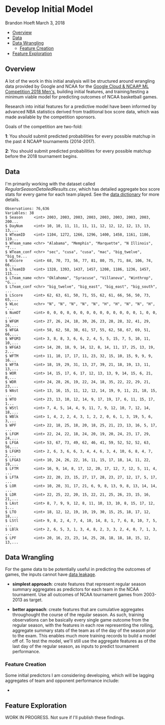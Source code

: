 Develop Initial Model
================
Brandon Hoeft
March 3, 2018

-   [Overview](#overview)
-   [Data](#data)
-   [Data Wrangling](#data-wrangling)
    -   [Feature Creation](#feature-creation)
-   [Feature Exploration](#feature-exploration)

Overview
--------

A lot of the work in this initial analysis will be structured around wrangling data provided by Google and NCAA for the [Google Cloud & NCAA® ML Competition 2018 Men's](https://www.kaggle.com/c/mens-machine-learning-competition-2018), building initial features, and training/testing a minimum viable model for predicting outcomes of NCAA basketball games.

Research into initial features for a predictive model have been informed by advanced NBA statistics derived from traditional box score data, which was made available by the competition sponsors.

Goals of the competition are two-fold:

**1**: You should submit predicted probabilities for every possible matchup in the past 4 NCAA® tournaments (2014-2017).

**2**: You should submit predicted probabilities for every possible matchup before the 2018 tournament begins.

Data
----

I'm primarily working with the dataset called *RegularSeasonDetailedResults.csv*, which has detailed aggregate box score stats for every game for each team played. See the [data dictionary](https://www.kaggle.com/c/mens-machine-learning-competition-2018/data) for more details.

    Observations: 76,636
    Variables: 38
    $ Season     <int> 2003, 2003, 2003, 2003, 2003, 2003, 2003, 2003, 200...
    $ DayNum     <int> 10, 10, 11, 11, 11, 11, 12, 12, 12, 12, 13, 13, 13,...
    $ WTeamID    <int> 1104, 1272, 1266, 1296, 1400, 1458, 1161, 1186, 119...
    $ WTeam_name <chr> "Alabama", "Memphis", "Marquette", "N Illinois", "T...
    $ WTeam_conf <chr> "sec", "cusa", "cusa", "mac", "big_twelve", "big_te...
    $ WScore     <int> 68, 70, 73, 56, 77, 81, 80, 75, 71, 84, 106, 74, 66...
    $ LTeamID    <int> 1328, 1393, 1437, 1457, 1208, 1186, 1236, 1457, 115...
    $ LTeam_name <chr> "Oklahoma", "Syracuse", "Villanova", "Winthrop", "G...
    $ LTeam_conf <chr> "big_twelve", "big_east", "big_east", "big_south", ...
    $ LScore     <int> 62, 63, 61, 50, 71, 55, 62, 61, 66, 56, 50, 73, 65,...
    $ WLoc       <chr> "N", "N", "N", "N", "N", "H", "H", "N", "N", "H", "...
    $ NumOT      <int> 0, 0, 0, 0, 0, 0, 0, 0, 0, 0, 0, 0, 0, 0, 1, 0, 0, ...
    $ WFGM       <int> 27, 26, 24, 18, 30, 26, 23, 28, 28, 32, 41, 29, 26,...
    $ WFGA       <int> 58, 62, 58, 38, 61, 57, 55, 62, 58, 67, 69, 51, 66,...
    $ WFGM3      <int> 3, 8, 8, 3, 6, 6, 2, 4, 5, 5, 15, 7, 5, 10, 11, 10,...
    $ WFGA3      <int> 14, 20, 18, 9, 14, 12, 8, 14, 11, 17, 25, 13, 19, 2...
    $ WFTM       <int> 11, 10, 17, 17, 11, 23, 32, 15, 10, 15, 9, 9, 9, 16...
    $ WFTA       <int> 18, 19, 29, 31, 13, 27, 39, 21, 18, 19, 13, 11, 13,...
    $ WOR        <int> 14, 15, 17, 6, 17, 12, 13, 13, 9, 14, 15, 6, 21, 8,...
    $ WDR        <int> 24, 28, 26, 19, 22, 24, 18, 35, 22, 22, 29, 21, 23,...
    $ WAst       <int> 13, 16, 15, 11, 12, 12, 14, 19, 9, 11, 21, 18, 15, ...
    $ WTO        <int> 23, 13, 10, 12, 14, 9, 17, 19, 17, 6, 11, 15, 17, 1...
    $ WStl       <int> 7, 4, 5, 14, 4, 9, 11, 7, 9, 12, 10, 7, 12, 14, 18,...
    $ WBlk       <int> 1, 4, 2, 2, 4, 3, 1, 2, 2, 0, 6, 1, 3, 19, 5, 6, 3,...
    $ WPF        <int> 22, 18, 25, 18, 20, 18, 25, 21, 23, 13, 16, 5, 17, ...
    $ LFGM       <int> 22, 24, 22, 18, 24, 20, 19, 20, 24, 23, 17, 29, 24,...
    $ LFGA       <int> 53, 67, 73, 49, 62, 46, 41, 59, 52, 52, 52, 63, 56,...
    $ LFGM3      <int> 2, 6, 3, 6, 6, 3, 4, 4, 6, 3, 4, 10, 6, 8, 4, 7, 2,...
    $ LFGA3      <int> 10, 24, 26, 22, 16, 11, 15, 17, 18, 14, 11, 22, 19,...
    $ LFTM       <int> 16, 9, 14, 8, 17, 12, 20, 17, 12, 7, 12, 5, 11, 4, ...
    $ LFTA       <int> 22, 20, 23, 15, 27, 17, 28, 23, 27, 12, 17, 5, 17, ...
    $ LOR        <int> 10, 20, 31, 17, 21, 6, 9, 8, 13, 9, 8, 13, 14, 14, ...
    $ LDR        <int> 22, 25, 22, 20, 15, 22, 21, 25, 26, 23, 15, 16, 21,...
    $ LAst       <int> 8, 7, 9, 9, 12, 8, 11, 10, 13, 10, 8, 15, 17, 12, 1...
    $ LTO        <int> 18, 12, 12, 19, 10, 19, 30, 15, 25, 18, 17, 12, 18,...
    $ LStl       <int> 9, 8, 2, 4, 7, 4, 10, 14, 8, 1, 7, 6, 8, 10, 7, 5, ...
    $ LBlk       <int> 2, 6, 5, 3, 1, 3, 4, 8, 2, 3, 3, 2, 4, 0, 7, 1, 3, ...
    $ LPF        <int> 20, 16, 23, 23, 14, 25, 28, 18, 18, 18, 15, 12, 13,...

Data Wrangling
--------------

For the game data to be potentially useful in predicting the outcomes of games, the inputs cannot have [data leakage](https://www.kaggle.com/wiki/Leakage).

-   **simplest approach**: create features that represent regular season summary aggregates as predictors for each team in the NCAA tournament. Use all outcomes of NCAA tournament games from 2003-2013 as target.

-   **better approach**: create features that are cumulative aggregates throughought the course of the regular season. As such, training observations can be basically every single game outcome from the regular season, with the features in each row representing the rolling, aggregate summary stats of the team as of the day of the season prior to the exam. This enables much more training records to build a model off of. To test the model, we'll still use the aggregate features as of the last day of the regular season, as inputs to predict tournament performance.

### Feature Creation

Some initial predictors I am considering developing, which will be lagging aggregates of team and opponent performance include:

-   

Feature Exploration
-------------------

WORK IN PROGRESS. Not sure if I'll publish these findings.
